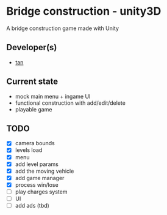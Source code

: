 # Bridge construction - unity3D

A bridge construction game made with Unity

## Developer(s)
- [tan](https://github.com/minhtan)

## Current state
- mock main menu + ingame UI
- functional construction with add/edit/delete
- playable game

## TODO
- [x] camera bounds
- [x] levels load
- [x] menu
- [x] add level params
- [x] add the moving vehicle
- [x] add game manager
- [x] process win/lose
- [ ] play charges system
- [ ] UI
- [ ] add ads (tbd)

